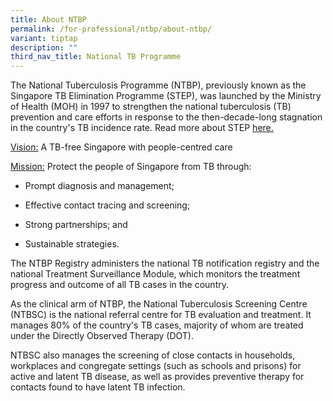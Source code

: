 ```yaml
---
title: About NTBP
permalink: /for-professional/ntbp/about-ntbp/
variant: tiptap
description: ""
third_nav_title: National TB Programme
---
```

<p>The National Tuberculosis Programme (NTBP), previously known as the Singapore
TB Elimination Programme (STEP), was launched by the Ministry of Health
(MOH) in 1997 to strengthen the national tuberculosis (TB) prevention and
care efforts in response to the then-decade-long stagnation in the country's
TB incidence rate. Read more about STEP <a href="ncbi.nlm.nih.gov/pmc/articles/PMC2572427/pdf/12764518.pdf" rel="noopener noreferrer nofollow" target="_blank">here.</a>
</p>
<p><u>Vision:</u> A TB-free Singapore with people-centred care</p>
<p><u>Mission:</u> Protect the people of Singapore from TB through:</p>
<ul data-tight="true" class="tight">
<li>
<p>Prompt diagnosis and management;</p>
</li>
<li>
<p>Effective contact tracing and screening;</p>
</li>
<li>
<p>Strong partnerships; and</p>
</li>
<li>
<p>Sustainable strategies.</p>
</li>
</ul>
<p>The NTBP Registry administers the national TB notification registry and
the national Treatment Surveillance Module, which monitors the treatment
progress and outcome of all TB cases in the country.</p>
<p>As the clinical arm of NTBP, the National Tuberculosis Screening Centre
(NTBSC) is the national referral centre for TB evaluation and treatment.
It manages 80% of the country's TB cases, majority of whom are treated
under the Directly Observed Therapy (DOT).</p>
<p>NTBSC also manages the screening of close contacts in households, workplaces
and congregate settings (such as schools and prisons) for active and latent
TB disease, as well as provides preventive therapy for contacts found to
have latent TB infection.</p>
<p></p>
<p></p>